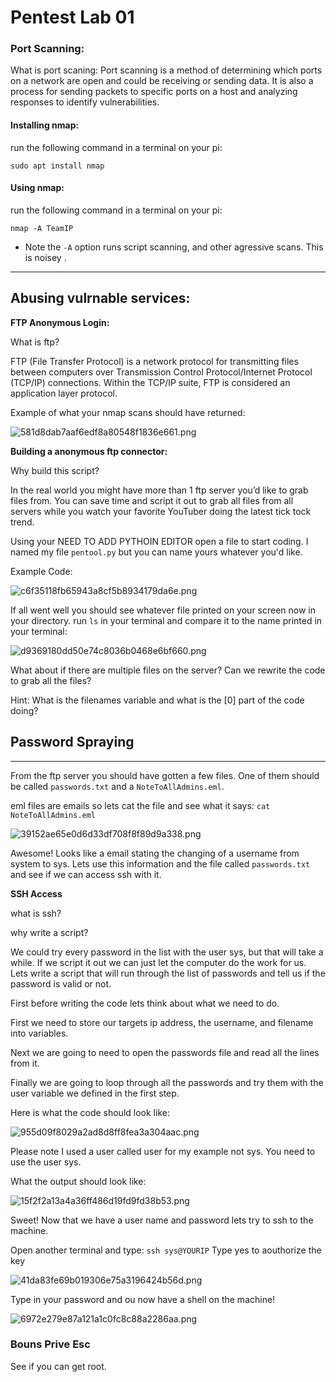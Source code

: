 # Pentest Lab 01

### Port Scanning:

What is port scaning:
Port scanning is a method of determining which ports on a network are open and could be receiving or sending data. It is also a process for sending packets to specific ports on a host and analyzing responses to identify vulnerabilities.

#### Installing nmap:
run the following command in a terminal on your pi:

` sudo apt install nmap `

#### Using nmap:
run the following command in a terminal on your pi:

` nmap -A TeamIP `
 * Note the  ` -A ` option runs script scanning, and other agressive scans. This is noisey .
___
## Abusing vulrnable services:

**FTP Anonymous Login:**

What is ftp?

FTP (File Transfer Protocol) is a network protocol for transmitting files between computers over Transmission Control Protocol/Internet Protocol (TCP/IP) connections. Within the TCP/IP suite, FTP is considered an application layer protocol.

Example of what your nmap scans should have returned:

![581d8dab7aaf6edf8a80548f1836e661.png](https://gitlab.com/main130/gencyber/-/raw/main/PenTestIntro/581d8dab7aaf6edf8a80548f1836e661.png)

**Building a anonymous ftp connector:**

Why build this script?

In the real world you might have more than 1 ftp server you’d like to grab files from. You
can save time and script it out to grab all files from all servers while you watch your favorite YouTuber doing the latest tick tock trend.

Using your NEED TO ADD PYTHOIN EDITOR open a file to start coding. I named my file ` pentool.py ` but you can name yours whatever you'd like.

Example Code:

![c6f35118fb65943a8cf5b8934179da6e.png](https://gitlab.com/main130/gencyber/-/raw/main/PenTestIntro/c6f35118fb65943a8cf5b8934179da6e.png)

If all went well you should see whatever file printed on your screen now in your directory.
run ` ls ` in your terminal and compare it to the name printed in your terminal:

![d9369180dd50e74c8036b0468e6bf660.png](https://gitlab.com/main130/gencyber/-/raw/main/PenTestIntro/d9369180dd50e74c8036b0468e6bf660.png)

What about if there are multiple files on the server? Can we rewrite the code to grab all the files?

Hint: What is the filenames variable and what is the [0] part of the code doing?
## Password Spraying
___
From the ftp server you should have gotten a few files. One of them should be called ` passwords.txt ` and a ` NoteToAllAdmins.eml `. 

eml files are emails so lets cat the file and see what it says:
` cat NoteToAllAdmins.eml `

![39152ae65e0d6d33df708f8f89d9a338.png](https://gitlab.com/main130/gencyber/-/raw/main/PenTestIntro/39152ae65e0d6d33df708f8f89d9a338.png)

Awesome! Looks like a email stating the changing of a username from system to sys. Lets use this information and the file called ` passwords.txt ` and see if we can access ssh with it.

**SSH Access**

what is ssh?

why write a script?

We could try every password in the list with the user sys, but that will take a while. If we script it out we can just let the computer do the work for us. Lets write a script that will run through the list of passwords and tell us if the password is valid or not.

First before writing the code lets think about what we need to do. 

First we need to store our targets ip address, the username, and filename into variables.

Next we are going to need to open the passwords file and read all the lines from it.

Finally we are going to loop through all the passwords and try them with the user variable we defined in the first step.

Here is what the code should look like:

![955d09f8029a2ad8d8ff8fea3a304aac.png](https://gitlab.com/main130/gencyber/-/raw/main/PenTestIntro/955d09f8029a2ad8d8ff8fea3a304aac.png)

Please note I used a user called user for my example not sys. You need to use the user sys.

What the output should look like:

![15f2f2a13a4a36ff486d19fd9fd38b53.png](https://gitlab.com/main130/gencyber/-/raw/main/PenTestIntro/15f2f2a13a4a36ff486d19fd9fd38b53.png)


Sweet! Now that we have a user name and password lets try to ssh to the machine.

Open another terminal and type:
` ssh sys@YOURIP `
Type yes to aouthorize the key

![41da83fe69b019306e75a3196424b56d.png](https://gitlab.com/main130/gencyber/-/raw/main/PenTestIntro/41da83fe69b019306e75a3196424b56d.png)

Type in your password and ou now have a shell on the machine!

![6972e279e87a121a1c0fc8c88a2286aa.png](https://gitlab.com/main130/gencyber/-/raw/main/PenTestIntro/6972e279e87a121a1c0fc8c88a2286aa.png)

### Bouns Prive Esc

See if you can get root.
